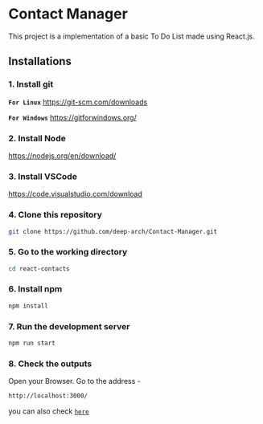 # Contact Manager

This project is a implementation of a basic To Do List made using React.js.

## Installations

### 1. Install git

**`For Linux`** <https://git-scm.com/downloads>

**`For Windows`** <https://gitforwindows.org/>

### 2. Install Node

<https://nodejs.org/en/download/>

### 3. Install VSCode

<https://code.visualstudio.com/download>

### 4. Clone this repository

```sh
git clone https://github.com/deep-arch/Contact-Manager.git
```

### 5. Go to the working directory

```sh
cd react-contacts
```

### 6. Install npm

```sh
npm install
```

### 7. Run the development server

```sh
npm run start
```

### 8. Check the outputs

Open your Browser. Go to the address -

```sh
http://localhost:3000/
```

you can also check [`here`](http://localhost:3000/)
